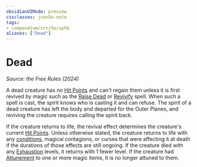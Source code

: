 ```yaml
---
obsidianUIMode: preview
cssclasses: json5e-note
tags:
- compendium/src/5e/xphb
aliases: ["Dead"]
---
```

# Dead
*Source: the Free Rules (2024)* 

A dead creature has no [Hit Points](rules/variant-rules/hit-points-xphb.md) and can't regain them unless it is first revived by magic such as the [Raise Dead](compendium/spells/raise-dead-xphb.md) or [Revivify](compendium/spells/revivify-xphb.md) spell. When such a spell is cast, the spirit knows who is casting it and can refuse. The spirit of a dead creature has left the body and departed for the Outer Planes, and reviving the creature requires calling the spirit back.

If the creature returns to life, the revival effect determines the creature's current [Hit Points](rules/variant-rules/hit-points-xphb.md). Unless otherwise stated, the creature returns to life with any [conditions](rules/variant-rules/condition-xphb.md), magical contagions, or curses that were affecting it at death if the durations of those effects are still ongoing. If the creature died with any [Exhaustion](rules/conditions.md#Exhaustion) levels, it returns with 1 fewer level. If the creature had [Attunement](rules/variant-rules/attunement-xphb.md) to one or more magic items, it is no longer attuned to them.